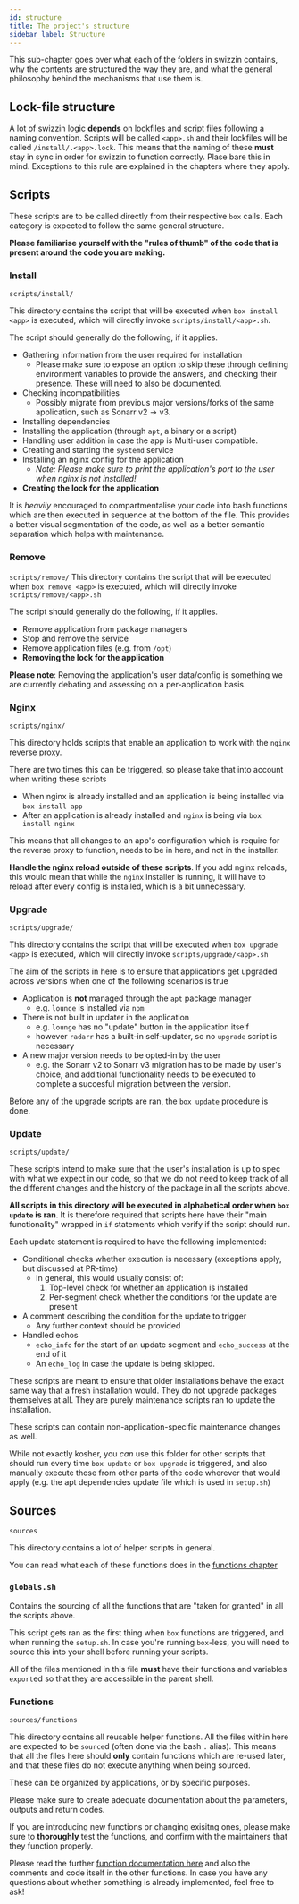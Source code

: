 ```yaml
---
id: structure
title: The project's structure 
sidebar_label: Structure
---
```


This sub-chapter goes over what each of the folders in swizzin contains, why the contents are structured the way they are, and what the general philosophy behind the mechanisms that use them is.

## Lock-file structure

A lot of swizzin logic **depends** on lockfiles and script files following a naming convention. Scripts will be called `<app>.sh` and their lockfiles will be called `/install/.<app>.lock`. This means that the naming of these **must** stay in sync in order for swizzin to function correctly. Plase bare this in mind. Exceptions to this rule are explained in the chapters where they apply.

## Scripts
These scripts are to be called directly from their respective `box` calls. Each category is expected to follow the same general structure.

**Please familiarise yourself with the "rules of thumb" of the code that is present around the code you are making.**

### Install
`scripts/install/`

This directory contains the script that will be executed when `box install <app>` is executed, which will directly invoke `scripts/install/<app>.sh`.

The script should generally do the following, if it applies.

- Gathering information from the user required for installation
  - Please make sure to expose an option to skip these through defining environment variables to provide the answers, and checking their presence. These will need to also be documented.
- Checking incompatibilities
  - Possibly migrate from previous major versions/forks of the same application, such as Sonarr v2 -> v3.
- Installing dependencies
- Installing the application (through `apt`, a binary or a script)
- Handling user addition in case the app is Multi-user compatible.
- Creating and starting the `systemd` service
- Installing an nginx config for the application
  - _Note: Please make sure to print the application's port to the user when nginx is not installed!_
- **Creating the lock for the application**

It is _heavily_ encouraged to compartmentalise your code into bash functions which are then executed in sequence at the bottom of the file. This provides a better visual segmentation of the code, as well as a better semantic separation which helps with maintenance.

### Remove
`scripts/remove/`
This directory contains the script that will be executed when `box remove <app>` is executed, which will directly invoke `scripts/remove/<app>.sh`

The script should generally do the following, if it applies.

- Remove application from package managers
- Stop and remove the service
- Remove application files (e.g. from `/opt`)
- **Removing the lock for the application**

**Please note**: Removing the application's user data/config is something we are currently debating and assessing on a per-application basis. 

### Nginx
`scripts/nginx/`

This directory holds scripts that enable an application to work with the `nginx` reverse proxy.

There are two times this can be triggered, so please take that into account when writing these scripts
- When nginx is already installed and an application is being installed via `box install app`
- After an application is already installed and `nginx` is being via `box install nginx`

This means that all changes to an app's configuration which is require for the reverse proxy to function, needs to be in here, and not in the installer.

**Handle the nginx reload outside of these scripts**. If you add nginx reloads, this would mean that while the `nginx` installer is running, it will have to reload after every config is installed, which is a bit unnecessary.

### Upgrade
`scripts/upgrade/`

This directory contains the script that will be executed when `box upgrade <app>` is executed, which will directly invoke `scripts/upgrade/<app>.sh`

The aim of the scripts in here is to ensure that applications get upgraded across versions when one of the following scenarios is true
- Application is **not** managed through the `apt` package manager
  - e.g. `lounge` is installed via `npm`
- There is not built in updater in the application
  - e.g. `lounge` has no "update" button in the application itself
  - however `radarr` has a built-in self-updater, so no `upgrade` script is necessary
- A new major version needs to be opted-in by the user
  - e.g. the Sonarr v2 to Sonarr v3 migration has to be made by user's choice, and additional functionality needs to be executed to complete a succesful migration between the version.

Before any of the upgrade scripts are ran, the `box update` procedure is done.

### Update
`scripts/update/`

These scripts intend to make sure that the user's installation is up to spec with what we expect in our code, so that we do not need to keep track of all the different changes and the history of the package in all the scripts above.

**All scripts in this directory will be executed in alphabetical order when `box update` is ran**. It is therefore required that scripts here have their "main functionality" wrapped in `if` statements which verify if the script should run.

Each update statement is required to have the following implemented:
- Conditional checks whether execution is necessary (exceptions apply, but discussed at PR-time)
  - In general, this would usually consist of:
    1. Top-level check for whether an application is installed
    2. Per-segment check whether the conditions for the update are present
- A comment describing the condition for the update to trigger
  - Any further context should be provided 
- Handled echos
  - `echo_info` for the start of an update segment and `echo_success` at the end of it
  - An `echo_log` in case the update is being skipped. 

These scripts are meant to ensure that older installations behave the exact same way that a fresh installation would. They do not upgrade packages themselves at all. They are purely maintenance scripts ran to update the installation.

These scripts can contain non-application-specific maintenance changes as well.

While not exactly kosher, you _can_ use this folder for other scripts that should run every time `box update` or `box upgrade` is triggered, and also manually execute those from other parts of the code wherever that would apply (e.g. the apt dependencies update file which is used in `setup.sh`)

<!-- 
### Logging
`scripts/logging`
-->

## Sources
`sources`

This directory contains a lot of helper scripts in general.

You can read what each of these functions does in the [functions chapter](functions.md)

### `globals.sh`
Contains the sourcing of all the functions that are "taken for granted" in all the scripts above.

This script gets ran as the first thing when `box` functions are triggered, and when running the `setup.sh`. In case you're running `box`-less, you will need to source this into your shell before running your scripts.

All of the files mentioned in this file **must** have their functions and variables `export`ed so that they are accessible in the parent shell.

### Functions
`sources/functions`

This directory contains all reusable helper functions. All the files within here are expected to be `source`d (often done via the bash `.` alias). This means that all the files here should **only** contain functions which are re-used later, and that these files do not execute anything when being sourced.

These can be organized by applications, or by specific purposes.

Please make sure to create adequate documentation about the parameters, outputs and return codes.

If you are introducing new functions or changing exisitng ones, please make sure to **thoroughly** test the functions, and confirm with the maintainers that they function properly.

Please read the further [function documentation here](functions.md) and also the comments and code itself in the other functions. In case you have any questions about whether something is already implemented, feel free to ask!
